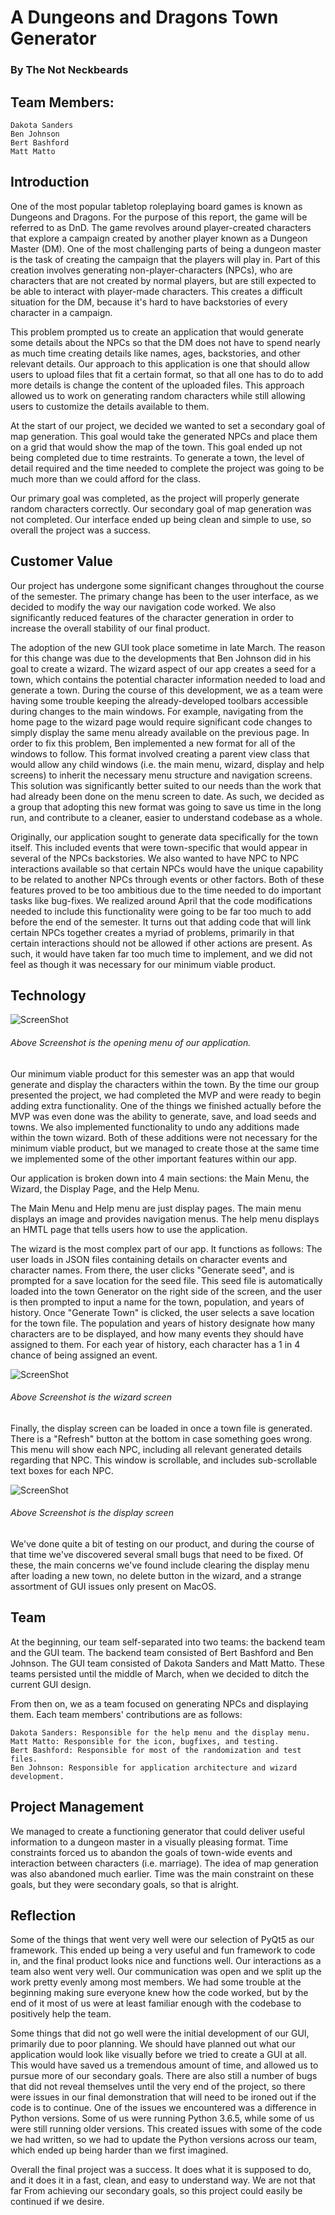 # A Dungeons and Dragons Town Generator
### By The Not Neckbeards

## Team Members:
	Dakota Sanders
	Ben Johnson
	Bert Bashford
	Matt Matto

## Introduction
One of the most popular tabletop roleplaying board games is known as Dungeons and Dragons.
For the purpose of this report, the game will be referred to as DnD.
The game revolves around player-created characters that explore a campaign created
by another player known as a Dungeon Master (DM). One of the most challenging
parts of being a dungeon master is the task of creating the campaign that the
players will play in. Part of this creation involves generating non-player-characters
(NPCs), who are characters that are not created by normal players, but are still
expected to be able to interact with player-made characters. This creates a
difficult situation for the DM, because it's hard to have backstories of every
character in a campaign.

This problem prompted us to create an application that would generate some
details about the NPCs so that the DM does not have to spend nearly as much time
creating details like names, ages, backstories, and other relevant details.
Our approach to this application is one that should allow users to upload files
that fit a certain format, so that all one has to do to add more details
is change the content of the uploaded files. This approach allowed us to
work on generating random characters while still allowing users to customize the
details available to them.

At the start of our project, we decided we wanted to set a secondary goal of map
generation. This goal would take the generated NPCs and place them on a grid
that would show the map of the town.
This goal ended up not being completed due to time restraints. To generate a
town, the level of detail required and the time needed to complete the project
was going to be much more than we could afford for the class.

Our primary goal was completed, as the project will properly generate random
characters correctly. Our secondary goal of map generation was not completed.
Our interface ended up being clean and simple to use, so overall the project
was a success.

## Customer Value
Our project has undergone some significant changes throughout the course of the
semester. The primary change has been to the user interface, as we decided to
modify the way our navigation code worked. We also significantly reduced features
of the character generation in order to increase the overall stability of our
final product.

The adoption of the new GUI took place sometime in late March. The reason for
this change was due to the developments that Ben Johnson did in his goal to
create a wizard. The wizard aspect of our app creates a seed for a town, which
contains the potential character information needed to load and generate a
town. During the course of this development, we as a team were having some
trouble keeping the already-developed toolbars accessible during changes to the
main windows. For example, navigating from the home page to the wizard page would
require significant code changes to simply display the same menu already available
on the previous page. In order to fix this problem, Ben implemented a new format
for all of the windows to follow. This format involved creating a parent view class
that would allow any child windows (i.e. the main menu, wizard, display and help screens)
to inherit the necessary menu structure and navigation screens. This solution
was significantly better suited to our needs than the work that had already been
done on the menu screen to date. As such, we decided as a group that adopting this
new format was going to save us time in the long run, and contribute to a cleaner,
easier to understand codebase as a whole.

Originally, our application sought to generate data specifically for the town
itself. This included events that were town-specific that would appear in
several of the NPCs backstories. We also wanted to have NPC to NPC interactions
available so that certain NPCs would have the unique capability to be
related to another NPCs through events or other factors. Both of these features
proved to be too ambitious due to the time needed to do important tasks like
bug-fixes. We realized around April that the code modifications needed to include
this functionality were going to be far too much to add before the end of the
semester. It turns out that adding code that will link certain NPCs together
creates a myriad of problems, primarily in that certain interactions should not
be allowed if other actions are present. As such, it would have taken far too
much time to implement, and we did not feel as though it was necessary for our
minimum viable product.

## Technology

![ScreenShot](screenshots/MainMenu.png)
###### Above Screenshot is the opening menu of our application.

Our minimum viable product for this semester was an app that would generate
and display the characters within the town. By the time our group presented the
project, we had completed the MVP and were ready to begin adding extra functionality.
One of the things we finished actually before the MVP was even done was the
ability to generate, save, and load seeds and towns. We also implemented functionality
to undo any additions made within the town wizard. Both of these additions
were not necessary for the minimum viable product, but we managed to create those
at the same time we implemented some of the other important features within
our app.

Our application is broken down into 4 main sections: the Main Menu, the Wizard,
the Display Page, and the Help Menu.

The Main Menu and Help menu are just display pages. The main menu displays an image
and provides navigation menus. The help menu displays an HMTL page that tells users
how to use the application.

The wizard is the most complex part of our app. It functions as follows: The user
loads in JSON files containing details on character events and character names.
From there, the user clicks "Generate seed", and is prompted for a save location
for the seed file. This seed file is automatically loaded into the town Generator
on the right side of the screen, and the user is then prompted to input a name
for the town, population, and years of history. Once "Generate Town" is clicked,
the user selects a save location for the town file. The population and years of
history designate how many characters are to be displayed, and how many events
they should have assigned to them. For each year of history, each character has
a 1 in 4 chance of being assigned an event.

![ScreenShot](screenshots/Wizard.png)
###### Above Screenshot is the wizard screen

Finally, the display screen can be loaded in once a town file is generated.
There is a "Refresh" button at the bottom in case something goes wrong.
This menu will show each NPC, including all relevant generated details regarding
that NPC. This window is scrollable, and includes sub-scrollable text boxes for
each NPC.

![ScreenShot](screenshots/Display.png)
###### Above Screenshot is the display screen

We've done quite a bit of testing on our product, and during the course of that
time we've discovered several small bugs that need to be fixed. Of these,
the main concerns we've found include clearing the display menu after loading
a new town, no delete button in the wizard, and a strange assortment of GUI issues
only present on MacOS.

## Team
At the beginning, our team self-separated into two teams: the backend team and the
GUI team. The backend team consisted of Bert Bashford and Ben Johnson. The GUI team
consisted of Dakota Sanders and Matt Matto. These teams persisted until the middle
of March, when we decided to ditch the current GUI design.

From then on, we as a team focused on generating NPCs and displaying them.
Each team members' contributions are as follows:

    Dakota Sanders: Responsible for the help menu and the display menu.
    Matt Matto: Responsible for the icon, bugfixes, and testing.
    Bert Bashford: Responsible for most of the randomization and test files.
    Ben Johnson: Responsible for application architecture and wizard development.

## Project Management
We managed to create a functioning generator that could deliver useful information
to a dungeon master in a visually pleasing format.
Time constraints forced us to abandon the goals of town-wide events and interaction
between characters (i.e. marriage). The idea of map generation was also abandoned
much earlier. Time was the main constraint on these goals, but they were secondary
goals, so that is alright.

## Reflection
Some of the things that went very well were our selection of PyQt5 as our framework.
This ended up being a very useful and fun framework to code in, and the final product
looks nice and functions well. Our interactions as a team also went very well.
Our communication was open and we split up the work pretty evenly among most members.
We had some trouble at the beginning making sure everyone knew how the code
worked, but by the end of it most of us were at least familiar enough with the
codebase to positively help the team.

Some things that did not go well were the initial development of our GUI, primarily
due to poor planning. We should have planned out what our application would look
like visually before we tried to create a GUI at all. This would have saved us a
tremendous amount of time, and allowed us to pursue more of our secondary goals.
There are also still a number of bugs that did not reveal themselves until the very
end of the project, so there were issues in our final demonstration that will
need to be ironed out if the code is to continue.
One of the issues we encountered was a difference in Python versions. Some of us
were running Python 3.6.5, while some of us were still running older versions.
This created issues with some of the code we had written, so we had to update the
Python versions across our team, which ended up being harder than we first imagined.

Overall the final project was a success. It does what it is supposed to do, and it
does it in a fast, clean, and easy to understand way. We are not that far From
achieving our secondary goals, so this project could easily be continued if we
desire.
